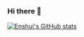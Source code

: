 ### Hi there 👋


[![Enshui's GitHub stats](https://github-readme-enshui.vercel.app/api?username=enshui)]()

